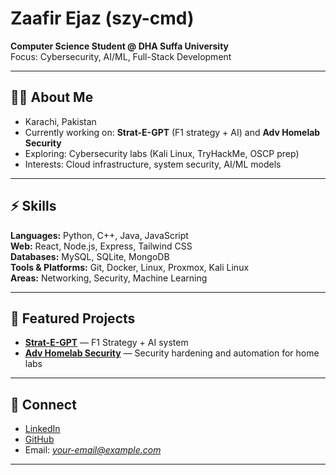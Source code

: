 # Zaafir Ejaz (szy-cmd)

**Computer Science Student @ DHA Suffa University**  
Focus: Cybersecurity, AI/ML, Full-Stack Development  

---

## 👨‍💻 About Me
- Karachi, Pakistan  
- Currently working on: **Strat-E-GPT** (F1 strategy + AI) and **Adv Homelab Security**  
- Exploring: Cybersecurity labs (Kali Linux, TryHackMe, OSCP prep)  
- Interests: Cloud infrastructure, system security, AI/ML models  

---

## ⚡ Skills
**Languages:** Python, C++, Java, JavaScript  
**Web:** React, Node.js, Express, Tailwind CSS  
**Databases:** MySQL, SQLite, MongoDB  
**Tools & Platforms:** Git, Docker, Linux, Proxmox, Kali Linux  
**Areas:** Networking, Security, Machine Learning  

---

## 📂 Featured Projects
- [**Strat-E-GPT**](https://github.com/szy-cmd/strat-e-gpt) — F1 Strategy + AI system  
- [**Adv Homelab Security**](https://github.com/szy-cmd/adv-homelab-sec) — Security hardening and automation for home labs  

---

## 🔗 Connect
- [LinkedIn](https://www.linkedin.com/in/zaafir-ejaz-571678381/)  
- [GitHub](https://github.com/szy-cmd)  
- Email: *your-email@example.com*  

---
